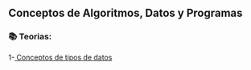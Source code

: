 ## Conceptos de Algoritmos, Datos y Programas 

### :books: Teorias:
1-[ Conceptos de tipos de datos ](Teorias/conceptos_de_tipos_de_datos.pdf)


